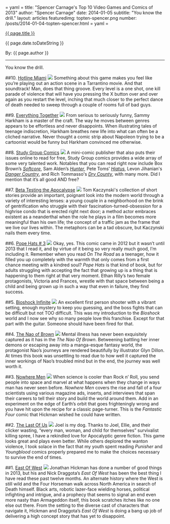 = yaml =
title: "Spencer Carnage's Top 10 Video Games and Comics of 2013"
author: "Spencer Carnage"
date: 2014-01-05
subtitle: "You know the drill."
layout: articles
featuredimg: topten-spencer.png
number: /posts/2014-01-04-topten-spencer.html
= yaml =

<a href="{{ page.url }}" class='postTitleLink'><p class='postTitle'>{{ page.title }}</p></a>
<p class='postPublished'>{{ page.date.toDateString }}</p>
<p class='postAuthor'>By: {{ page.author }}</p>
<hr>

You know the drill.

##10. [Hotline Miami](http://hotlinemiami.com/)
<img src='/images/forPosts/spencer-top-10-2013-hotline-miami.jpg' class='articlesImgCenter group'>
Something about this game makes you feel like you’re playing out an action scene in a Tarrantino movie. And that soundtrack! Man, does that thing groove. Every level is a one shot, one kill parade of violence that will have you pressing the X button over and over again as you restart the level, inching that much closer to the perfect dance of death needed to sweep through a couple of rooms full of bad guys.

##9. [Everything Together](http://www.amazon.com/Sammy-Harkham-Everything-Collected-Picturebox/dp/0985159502)
<img src='/images/forPosts/spencer-top-10-2013-everything-together.jpg' class='articlesImgCenter group'>
From serious to seriously funny, Sammy Harkham is a master of the craft. The way he moves between genres appears to be effortless and never disappoints. When illustrating tales of teenage indiscretion, Harkham breathes new life into what can often be a cliched narrative. Never thought a comic strip about Napoleon trying to be a cartoonist would be funny but Harkham convinced me otherwise.

##8. [Study Group Comics](http://studygroupcomics.com/)
<img src='/images/forPosts/spencer-top-10-2013-study-group.jpg' class='articlesImgCenter group'>
A mini-comic publisher that also puts their issues online to read for free, Study Group comics provides a wide array of some very talented work. Notables that you can read right now include Box Brown’s *[Softcore](http://studygroupcomics.com/main/category/title/soft-core/)*, Sam Alden’s *[Hunter](http://studygroupcomics.com/main/haunter-part-1-by-sam-alden/)*, Pete Toms’ *[Hiatus](http://studygroupcomics.com/main/on-hiatus-by-pete-toms/)*, Levon Jihanian's *[Danger Country](http://studygroupcomics.com/main/danger-country-by-levon-jihanian/)*, and Rich Tommasso's *[Dry County](http://studygroupcomics.com/main/dry-county-by-rich-tommaso/)*, with many more. Did I mention that it’s all good AND free?

##7. [Beta Testing the Apocalypse](http://www.fantagraphics.com/browse-shop/beta-testing-the-apocalypse-2.html?vmcchk=1)
<img src='/images/forPosts/spencer-top-10-2013-beta-testing-the-apocalypse.png' class='articlesImgCenter group'>
Tom Kaczynski's collection of short stories provide an important, poignant look into the modern world through a variety of interesting lenses: a young couple in a neighborhood on the brink of gentrification who struggle with their fascination-turned-obsession for a highrise condo that is erected right next door; a method actor embraces existent as a neanderthal when the role he plays in a film becomes more meaningful than his own life; the concept of a traffic jam as the frame that we live our lives within. The metaphors can be a tad obscure, but Kaczynski nails them every time.

##6. [Pope Hats # 3](http://www.adhousebooks.com/comics/popehats3.html)
<img src='/images/forPosts/spencer-top-10-2013-pope-hats.png' class='articlesImgCenter group'>
Okay, yes. This comic came in 2012 but it wasn’t until 2013 that I read it, and by virtue of it being so very really much good, I’m including it. Remember when you read *On The Road* as a teenager, how it filled you up completely with the warmth that only comes from a first chance meeting with a kindred soul? *Pope Hats* is that kind of book, but for adults struggling with accepting the fact that growing up is a thing that is happening to them right at that very moment. Ethan Rilly’s two female protagonists, Victoria and Frances, wrestle with that space between being a child and being grown up in such a way that even in failure, they find success.

##5. [Bioshock Infinite](http://www.bioshockinfinite.com/)
<img src='/images/forPosts/spencer-top-10-2013-bioshock-infinite.jpg' class='articlesImgCenter group'>
An excellent first person shooter with a vibrant setting, enough mystery to keep you guessing, and the boss fights that can be difficult but not TOO difficult. This was my introduction to the *Bioshock* world and I now see why so many people love this franchise. Except for that part with the guitar. Someone should have been fired for that.

##4. [The Nao of Brown](http://www.naobrown.com/news/)
<img src='/images/forPosts/spencer-top-10-2013-nao-of-brown.jpg' class='articlesImgCenter group'>
Mental illness has never been exquisitely captured as it has in the *The Nao Of Brown*. Betweening battling her inner demons or escaping away into a manga-esque fantasy world, the protagonist Nao’s journeys are rendered beautifully by illustrator Glyn Dillon. At times this book was unsettling to read due to how well it captured the inner workings of Nao’s troubled mind but in the end, the journey was well worth it.

##3. [Nowhere Men](https://www.imagecomics.com/comics/series/nowhere-men)
<img src='/images/forPosts/spencer-top-10-2013-nowhere-men.jpg' class='articlesImgCenter group'>
When science is cooler than Rock n’ Roll, you send people into space and marvel at what happens when they change in ways man has never seen before. *Nowhere Men* covers the rise and fall of a four scientists using various magazine ads, inserts, and interviews that span their careers to tell their story and build the world around them. Add in an experiment on the edge of Earth’s orbit that goes frighteningly wrong and you have hit upon the recipe for a classic page-turner. This is the *Fantastic Four* comic that Hickman wished he could have written.

##2. [The Last Of Us](http://www.thelastofus.playstation.com/)
<img src='/images/forPosts/spencer-top-10-2013-last-of-us.jpg' class='articlesImgCenter group'>
Joel is my dog. Thanks to Joel, Ellie, and their clicker wasting, “every man, woman, and child for themselves” survivalist killing spree, I have a rekindled love for Apocalyptic genre fiction. This game looks great and plays even better. While others deplored the wanton violence, I took solace in the fact that my youth spent reading *Punisher* and *Youngblood* comics properly prepared me to make the choices necessary to survive the end of times.

##1. [East Of West](https://www.imagecomics.com/comics/series/east-of-west)
<img src='/images/forPosts/spencer-top-10-2013-east-of-west.png' class='articlesImgCenter group'>
Jonathan Hickman has done a number of good things in 2013, but his and Nick Draggota’s *East Of West* has been the best thing I have read these past twelve months. An alternate history where the West is still wild and the Four Horseman walk across North America in search of Death himself. Black arts, robotic lazer-face wielding horses, political infighting and intrigue, and a prophecy that seems to signal an end even more nasty than Armageddon itself, this book scratches itches like no one else out there. From the setting to the diverse cast of characters that navigate it, Hickman and Draggota’s *East Of West* is doing a bang up job of delivering a high concept story that has yet to disappoint.

